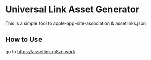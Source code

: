 # Universal Link Asset Generator

This is a simple tool to apple-app-site-association & assetlinks.json

## How to Use
go to https://assetlink.m8zn.work
